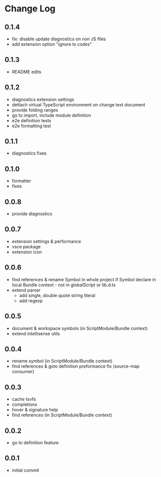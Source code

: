 # Change Log

## 0.1.4

- fix: disable update diagnostics on non JS files
- add extension option "ignore ts codes"

## 0.1.3

- README edits

## 0.1.2

- diagnostics extension settings
- dettach virtual TypeScript environment on change text document
- provide folding ranges
- go to import, include module definition
- e2e definition tests
- e2e formatting test

## 0.1.1

- diagnostics fixes

## 0.1.0

- formatter
- fixes

## 0.0.8

- provide diagnostics

## 0.0.7

- extension settings & performance
- vsce package
- extension icon

## 0.0.6

- find references & rename Symbol in whole project if Symbol declare in local Bundle context - not in globalScript or lib.d.ts
- extend parser 
  - add single, double quote string literal
  - add regexp

## 0.0.5

- document & workspace symbols (in ScriptModule/Bundle context)
- extend intellisense utils

## 0.0.4

- rename symbol (in ScriptModule/Bundle context)
- find references & goto definition preformance fix (source-map consumer)

## 0.0.3

- cache tsvfs
- completions
- hover & signature help
- find references (in ScriptModule/Bundle context)

## 0.0.2

- go to definition feature

## 0.0.1

- initial commit
